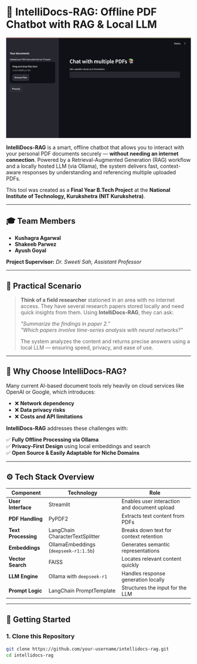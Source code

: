 # 🤖 IntelliDocs-RAG: Offline PDF Chatbot with RAG & Local LLM

![Screenshot](screenshot.png)

**IntelliDocs-RAG** is a smart, offline chatbot that allows you to interact with your personal PDF documents securely — **without needing an internet connection**. Powered by a Retrieval-Augmented Generation (RAG) workflow and a locally hosted LLM (via Ollama), the system delivers fast, context-aware responses by understanding and referencing multiple uploaded PDFs.

This tool was created as a **Final Year B.Tech Project** at the **National Institute of Technology, Kurukshetra (NIT Kurukshetra)**.

---

## 🎓 Team Members

- **Kushagra Agarwal**  
- **Shakeeb Parwez**  
- **Ayush Goyal**

**Project Supervisor:** *Dr. Sweeti Sah, Assistant Professor*

---

## 🧠 Practical Scenario

> **Think of a field researcher** stationed in an area with no internet access. They have several research papers stored locally and need quick insights from them. Using **IntelliDocs-RAG**, they can ask:  
>
> *"Summarize the findings in paper 2."*  
> *"Which papers involve time-series analysis with neural networks?"*  
>
> The system analyzes the content and returns precise answers using a local LLM — ensuring speed, privacy, and ease of use.

---

## 🔐 Why Choose IntelliDocs-RAG?

Many current AI-based document tools rely heavily on cloud services like OpenAI or Google, which introduces:

- ❌ **Network dependency**
- ❌ **Data privacy risks**
- ❌ **Costs and API limitations**

**IntelliDocs-RAG** addresses these challenges with:

✅ **Fully Offline Processing via Ollama**  
✅ **Privacy-First Design** using local embeddings and search  
✅ **Open Source & Easily Adaptable for Niche Domains**

---

## ⚙️ Tech Stack Overview

| Component         | Technology                            | Role                                         |
|------------------|----------------------------------------|----------------------------------------------|
| **User Interface**| Streamlit                             | Enables user interaction and document upload |
| **PDF Handling**  | PyPDF2                                | Extracts text content from PDFs              |
| **Text Processing**| LangChain CharacterTextSplitter      | Breaks down text for context retention       |
| **Embeddings**    | OllamaEmbeddings (`deepseek-r1:1.5b`) | Generates semantic representations           |
| **Vector Search** | FAISS                                 | Locates relevant content quickly             |
| **LLM Engine**    | Ollama with `deepseek-r1`             | Handles response generation locally          |
| **Prompt Logic**  | LangChain PromptTemplate              | Structures the input for the LLM             |

---

## 🚀 Getting Started

### 1. Clone this Repository

```bash
git clone https://github.com/your-username/intellidocs-rag.git
cd intellidocs-rag
